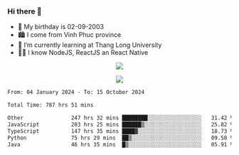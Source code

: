 ### Hi there 👋
- 🎂 My birthday is 02-09-2003
- 🏙️ I come from Vinh Phuc province
- 🌱 I’m currently learning at Thang Long University
- 🧑‍💻 I know NodeJS, ReactJS an React Native
<p align="center"><img src="https://github-readme-stats.vercel.app/api?username=tmquang0209&show_icons=true&theme=gradient"></p>
<p align="center"><img src="https://github-readme-stats.vercel.app/api/top-langs/?username=tmquang0209&hide=scss,css&langs_count=10"></p>
<!--START_SECTION:waka-->

```txt
From: 04 January 2024 - To: 15 October 2024

Total Time: 787 hrs 51 mins

Other               247 hrs 32 mins ████████░░░░░░░░░░░░░░░░░   31.42 %
JavaScript          203 hrs 25 mins ██████▒░░░░░░░░░░░░░░░░░░   25.82 %
TypeScript          147 hrs 35 mins ████▓░░░░░░░░░░░░░░░░░░░░   18.73 %
Python              75 hrs 29 mins  ██▒░░░░░░░░░░░░░░░░░░░░░░   09.58 %
Java                46 hrs 35 mins  █▒░░░░░░░░░░░░░░░░░░░░░░░   05.91 %
```

<!--END_SECTION:waka-->
